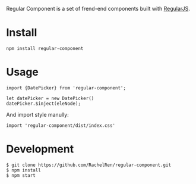 Regular Component is a set of frend-end components built with [RegularJS](https://github.com/regularjs/regular).

# Install

```
npm install regular-component
```

# Usage
```
import {DatePicker} from 'regular-component';

let datePicker = new DatePicker()
datePicker.$inject(eleNode);
```

And import style manully:

```
import 'regular-component/dist/index.css'
```

# Development

```
$ git clone https://github.com/RachelRen/regular-component.git
$ npm install
$ npm start
```


